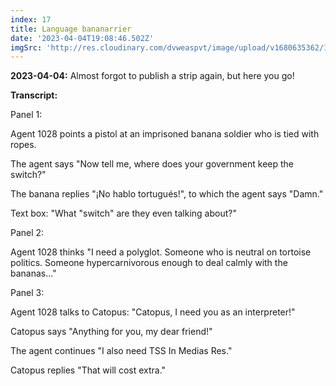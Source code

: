 ```yaml
---
index: 17
title: Language bananarrier
date: '2023-04-04T19:08:46.502Z'
imgSrc: 'http://res.cloudinary.com/dvweaspvt/image/upload/v1680635362/17_l9hjtp.png'
---
```


**2023-04-04:** Almost forgot to publish a strip again, but here you go!

**Transcript:**

Panel 1:

Agent 1028 points a pistol at an imprisoned banana soldier who is tied with ropes.

The agent says "Now tell me, where does your government keep the switch?"

The banana replies "¡No hablo tortugués!", to which the agent says "Damn."

Text box: "What "switch" are they even talking about?"

Panel 2:

Agent 1028 thinks "I need a polyglot. Someone who is neutral on tortoise politics. Someone hypercarnivorous enough to deal calmly with the bananas..."

Panel 3:

Agent 1028 talks to Catopus: "Catopus, I need you as an interpreter!"

Catopus says "Anything for you, my dear friend!"

The agent continues "I also need TSS In Medias Res."

Catopus replies "That will cost extra."
